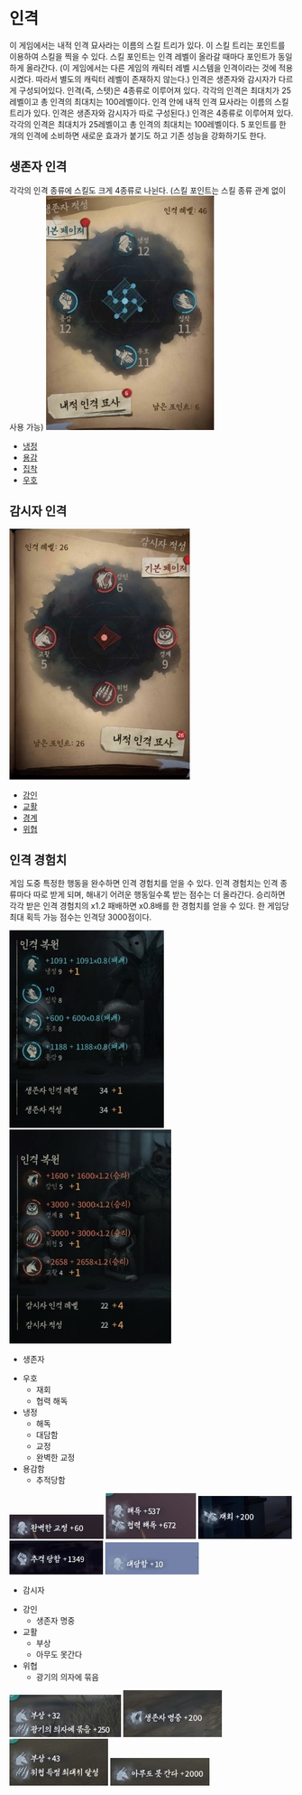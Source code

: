 # 인격
이 게임에서는 내적 인격 묘사라는 이름의 스킬 트리가 있다.
이 스킬 트리는 포인트를 이용하여 스킬을 찍을 수 있다.
스킬 포인트는 인격 레벨이 올라갈 때마다 포인트가 동일하게 올라간다.
(이 게임에서는 다른 게임의 캐릭터 레벨 시스템을 인격이라는 것에 적용시켰다. 따라서 별도의 캐릭터 레벨이 존재하지 않는다.)
인격은 생존자와 감시자가 다르게 구성되어있다.
인격(즉, 스텟)은 4종류로 이루어져 있다.
각각의 인격은 최대치가 25레벨이고 총 인격의 최대치는 100레벨이다.
인격 안에 내적 인격 묘사라는 이름의 스킬 트리가 있다.
인격은 생존자와 감시자가 따로 구성된다.)
인격은 4종류로 이루어져 있다.
각각의 인격은 최대치가 25레벨이고 총 인격의 최대치는 100레벨이다.
5 포인트를 한 개의 인격에 소비하면 새로운 효과가 붙기도 하고 기존 성능을 강화하기도 한다.

 ## 생존자 인격
  각각의 인격 종류에 스킬도 크게 4종류로 나뉜다.
 (스킬 포인트는 스킬 종류 관계 없이 사용 가능)
 ![텍스트](https://github.com/straipe/2018920028-intro/blob/%EC%A0%9C5%EC%9D%B8%EA%B2%A9%EC%97%AD%EA%B8%B0%ED%9A%8D%EC%84%9C-%EC%9D%B8%EA%B2%A9/%EC%A0%9C%205%EC%9D%B8%EA%B2%A9%20%EC%97%AD%EA%B8%B0%ED%9A%8D%EC%84%9C%20-%20%EC%9D%B8%EA%B2%A9/%EC%9D%B8%EA%B2%A9%20md%20%ED%8C%8C%EC%9D%BC%20%EC%9E%90%EB%A3%8C%20%EB%AA%A8%EC%9D%8C/%EC%83%9D%EC%A1%B4%EC%9E%90%20%EC%9D%B8%EA%B2%A9.jpg)
 + [냉정](https://github.com/straipe/2018920028-intro/blob/%EC%A0%9C5%EC%9D%B8%EA%B2%A9%EC%97%AD%EA%B8%B0%ED%9A%8D%EC%84%9C-%EC%9D%B8%EA%B2%A9/%EC%A0%9C%205%EC%9D%B8%EA%B2%A9%20%EC%97%AD%EA%B8%B0%ED%9A%8D%EC%84%9C%20-%20%EC%9D%B8%EA%B2%A9/%EC%9D%B8%EA%B2%A9%20md%20%ED%8C%8C%EC%9D%BC%20%EC%9E%90%EB%A3%8C%20%EB%AA%A8%EC%9D%8C/%EB%83%89%EC%A0%95%20-%20%EC%83%9D%EC%A1%B4%EC%9E%90.md)
 + [용감](https://github.com/straipe/2018920028-intro/blob/%EC%A0%9C5%EC%9D%B8%EA%B2%A9%EC%97%AD%EA%B8%B0%ED%9A%8D%EC%84%9C-%EC%9D%B8%EA%B2%A9/%EC%A0%9C%205%EC%9D%B8%EA%B2%A9%20%EC%97%AD%EA%B8%B0%ED%9A%8D%EC%84%9C%20-%20%EC%9D%B8%EA%B2%A9/%EC%9D%B8%EA%B2%A9%20md%20%ED%8C%8C%EC%9D%BC%20%EC%9E%90%EB%A3%8C%20%EB%AA%A8%EC%9D%8C/%EC%9A%A9%EA%B0%90%20-%20%EC%83%9D%EC%A1%B4%EC%9E%90.md)
 + [집착](https://github.com/straipe/2018920028-intro/blob/%EC%A0%9C5%EC%9D%B8%EA%B2%A9%EC%97%AD%EA%B8%B0%ED%9A%8D%EC%84%9C-%EC%9D%B8%EA%B2%A9/%EC%A0%9C%205%EC%9D%B8%EA%B2%A9%20%EC%97%AD%EA%B8%B0%ED%9A%8D%EC%84%9C%20-%20%EC%9D%B8%EA%B2%A9/%EC%9D%B8%EA%B2%A9%20md%20%ED%8C%8C%EC%9D%BC%20%EC%9E%90%EB%A3%8C%20%EB%AA%A8%EC%9D%8C/%EC%A7%91%EC%B0%A9%20-%20%EC%83%9D%EC%A1%B4%EC%9E%90.md)
 + [우호](https://github.com/straipe/2018920028-intro/blob/%EC%A0%9C5%EC%9D%B8%EA%B2%A9%EC%97%AD%EA%B8%B0%ED%9A%8D%EC%84%9C-%EC%9D%B8%EA%B2%A9/%EC%A0%9C%205%EC%9D%B8%EA%B2%A9%20%EC%97%AD%EA%B8%B0%ED%9A%8D%EC%84%9C%20-%20%EC%9D%B8%EA%B2%A9/%EC%9D%B8%EA%B2%A9%20md%20%ED%8C%8C%EC%9D%BC%20%EC%9E%90%EB%A3%8C%20%EB%AA%A8%EC%9D%8C/%EC%9A%B0%ED%98%B8%20-%20%EC%83%9D%EC%A1%B4%EC%9E%90%20.md)

 ## 감시자 인격
 ![텍스트](https://github.com/straipe/2018920028-intro/blob/%EC%A0%9C5%EC%9D%B8%EA%B2%A9%EC%97%AD%EA%B8%B0%ED%9A%8D%EC%84%9C-%EC%9D%B8%EA%B2%A9/%EC%A0%9C%205%EC%9D%B8%EA%B2%A9%20%EC%97%AD%EA%B8%B0%ED%9A%8D%EC%84%9C%20-%20%EC%9D%B8%EA%B2%A9/%EC%9D%B8%EA%B2%A9%20md%20%ED%8C%8C%EC%9D%BC%20%EC%9E%90%EB%A3%8C%20%EB%AA%A8%EC%9D%8C/%EA%B0%90%EC%8B%9C%EC%9E%90%20%EC%9D%B8%EA%B2%A9.jpg)
 + [강인](https://github.com/straipe/2018920028-intro/blob/%EC%A0%9C5%EC%9D%B8%EA%B2%A9%EC%97%AD%EA%B8%B0%ED%9A%8D%EC%84%9C-%EC%9D%B8%EA%B2%A9/%EC%A0%9C%205%EC%9D%B8%EA%B2%A9%20%EC%97%AD%EA%B8%B0%ED%9A%8D%EC%84%9C%20-%20%EC%9D%B8%EA%B2%A9/%EC%9D%B8%EA%B2%A9%20md%20%ED%8C%8C%EC%9D%BC%20%EC%9E%90%EB%A3%8C%20%EB%AA%A8%EC%9D%8C/%EA%B0%95%EC%9D%B8%20-%20%EA%B0%90%EC%8B%9C%EC%9E%90.md)
 + [교활](https://github.com/straipe/2018920028-intro/blob/623b8021359f9ad2be73f6dcb8a345e8e3705c49/%EC%A0%9C%205%EC%9D%B8%EA%B2%A9%20%EC%97%AD%EA%B8%B0%ED%9A%8D%EC%84%9C%20-%20%EC%9D%B8%EA%B2%A9/%EC%9D%B8%EA%B2%A9%20md%20%ED%8C%8C%EC%9D%BC%20%EC%9E%90%EB%A3%8C%20%EB%AA%A8%EC%9D%8C/%EA%B5%90%ED%99%9C%20-%20%EA%B0%90%EC%8B%9C%EC%9E%90.md)
 + [경계](https://github.com/straipe/2018920028-intro/blob/%EC%A0%9C5%EC%9D%B8%EA%B2%A9%EC%97%AD%EA%B8%B0%ED%9A%8D%EC%84%9C-%EC%9D%B8%EA%B2%A9/%EC%A0%9C%205%EC%9D%B8%EA%B2%A9%20%EC%97%AD%EA%B8%B0%ED%9A%8D%EC%84%9C%20-%20%EC%9D%B8%EA%B2%A9/%EC%9D%B8%EA%B2%A9%20md%20%ED%8C%8C%EC%9D%BC%20%EC%9E%90%EB%A3%8C%20%EB%AA%A8%EC%9D%8C/%EA%B2%BD%EA%B3%84%20-%20%EA%B0%90%EC%8B%9C%EC%9E%90.md)
 + [위협](https://github.com/straipe/2018920028-intro/blob/%EC%A0%9C5%EC%9D%B8%EA%B2%A9%EC%97%AD%EA%B8%B0%ED%9A%8D%EC%84%9C-%EC%9D%B8%EA%B2%A9/%EC%A0%9C%205%EC%9D%B8%EA%B2%A9%20%EC%97%AD%EA%B8%B0%ED%9A%8D%EC%84%9C%20-%20%EC%9D%B8%EA%B2%A9/%EC%9D%B8%EA%B2%A9%20md%20%ED%8C%8C%EC%9D%BC%20%EC%9E%90%EB%A3%8C%20%EB%AA%A8%EC%9D%8C/%EC%9C%84%ED%98%91%20-%20%EA%B0%90%EC%8B%9C%EC%9E%90.md)

 ## 인격 경험치
게임 도중 특정한 행동을 완수하면 인격 경험치를 얻을 수 있다. 인격 경험치는 인격 종류마다 따로 받게 되며, 해내기 어려운 행동일수록 받는 점수는 더 올라간다. 승리하면 각각 받은 인격 경험치의 x1.2 패배하면 x0.8배를 한 경험치를 얻을 수 있다. 한 게임당 최대 획득 가능 점수는 인격당 3000점이다.

![텍스트](https://github.com/straipe/2018920028-intro/blob/%EC%A0%9C5%EC%9D%B8%EA%B2%A9%EC%97%AD%EA%B8%B0%ED%9A%8D%EC%84%9C-%EC%9D%B8%EA%B2%A9/%EC%A0%9C%205%EC%9D%B8%EA%B2%A9%20%EC%97%AD%EA%B8%B0%ED%9A%8D%EC%84%9C%20-%20%EC%9D%B8%EA%B2%A9/%EC%9D%B8%EA%B2%A9%20md%20%ED%8C%8C%EC%9D%BC%20%EC%9E%90%EB%A3%8C%20%EB%AA%A8%EC%9D%8C/%EC%9D%B8%EA%B2%A9%20%EB%B3%B5%EC%9B%90.jpg)
![텍스트](https://github.com/straipe/2018920028-intro/blob/%EC%A0%9C5%EC%9D%B8%EA%B2%A9%EC%97%AD%EA%B8%B0%ED%9A%8D%EC%84%9C-%EC%9D%B8%EA%B2%A9/%EC%A0%9C%205%EC%9D%B8%EA%B2%A9%20%EC%97%AD%EA%B8%B0%ED%9A%8D%EC%84%9C%20-%20%EC%9D%B8%EA%B2%A9/%EC%9D%B8%EA%B2%A9%20md%20%ED%8C%8C%EC%9D%BC%20%EC%9E%90%EB%A3%8C%20%EB%AA%A8%EC%9D%8C/%EC%9D%B8%EA%B2%A9%20%EB%B3%B5%EC%9B%90%202.jpg)
+ 생존자

 * 우호
   * 재회
   * 협력 해독
 * 냉정
   * 해독
   * 대담함
   * 교정
   * 완벽한 교정
 * 용감함
   * 추적당함  
   
![텍스트](https://github.com/straipe/2018920028-intro/blob/%EC%A0%9C5%EC%9D%B8%EA%B2%A9%EC%97%AD%EA%B8%B0%ED%9A%8D%EC%84%9C-%EC%9D%B8%EA%B2%A9/%EC%A0%9C%205%EC%9D%B8%EA%B2%A9%20%EC%97%AD%EA%B8%B0%ED%9A%8D%EC%84%9C%20-%20%EC%9D%B8%EA%B2%A9/%EC%9D%B8%EA%B2%A9%20md%20%ED%8C%8C%EC%9D%BC%20%EC%9E%90%EB%A3%8C%20%EB%AA%A8%EC%9D%8C/%EC%9D%B8%EA%B2%A9%20%EA%B2%BD%ED%97%98%EC%B9%98.jpg)
![텍스트](https://github.com/straipe/2018920028-intro/blob/%EC%A0%9C5%EC%9D%B8%EA%B2%A9%EC%97%AD%EA%B8%B0%ED%9A%8D%EC%84%9C-%EC%9D%B8%EA%B2%A9/%EC%A0%9C%205%EC%9D%B8%EA%B2%A9%20%EC%97%AD%EA%B8%B0%ED%9A%8D%EC%84%9C%20-%20%EC%9D%B8%EA%B2%A9/%EC%9D%B8%EA%B2%A9%20md%20%ED%8C%8C%EC%9D%BC%20%EC%9E%90%EB%A3%8C%20%EB%AA%A8%EC%9D%8C/%EC%9D%B8%EA%B2%A9%20%EA%B2%BD%ED%97%98%EC%B9%98%202.jpg)
![텍스트](https://github.com/straipe/2018920028-intro/blob/%EC%A0%9C5%EC%9D%B8%EA%B2%A9%EC%97%AD%EA%B8%B0%ED%9A%8D%EC%84%9C-%EC%9D%B8%EA%B2%A9/%EC%A0%9C%205%EC%9D%B8%EA%B2%A9%20%EC%97%AD%EA%B8%B0%ED%9A%8D%EC%84%9C%20-%20%EC%9D%B8%EA%B2%A9/%EC%9D%B8%EA%B2%A9%20md%20%ED%8C%8C%EC%9D%BC%20%EC%9E%90%EB%A3%8C%20%EB%AA%A8%EC%9D%8C/%EC%9D%B8%EA%B2%A9%20%EA%B2%BD%ED%97%98%EC%B9%98%203.jpg)
![텍스트](https://github.com/straipe/2018920028-intro/blob/%EC%A0%9C5%EC%9D%B8%EA%B2%A9%EC%97%AD%EA%B8%B0%ED%9A%8D%EC%84%9C-%EC%9D%B8%EA%B2%A9/%EC%A0%9C%205%EC%9D%B8%EA%B2%A9%20%EC%97%AD%EA%B8%B0%ED%9A%8D%EC%84%9C%20-%20%EC%9D%B8%EA%B2%A9/%EC%9D%B8%EA%B2%A9%20md%20%ED%8C%8C%EC%9D%BC%20%EC%9E%90%EB%A3%8C%20%EB%AA%A8%EC%9D%8C/%EC%9D%B8%EA%B2%A9%20%EA%B2%BD%ED%97%98%EC%B9%98%204.jpg)
![텍스트](https://github.com/straipe/2018920028-intro/blob/%EC%A0%9C5%EC%9D%B8%EA%B2%A9%EC%97%AD%EA%B8%B0%ED%9A%8D%EC%84%9C-%EC%9D%B8%EA%B2%A9/%EC%A0%9C%205%EC%9D%B8%EA%B2%A9%20%EC%97%AD%EA%B8%B0%ED%9A%8D%EC%84%9C%20-%20%EC%9D%B8%EA%B2%A9/%EC%9D%B8%EA%B2%A9%20md%20%ED%8C%8C%EC%9D%BC%20%EC%9E%90%EB%A3%8C%20%EB%AA%A8%EC%9D%8C/%EC%9D%B8%EA%B2%A9%20%EA%B2%BD%ED%97%98%EC%B9%98%205.jpg)
+ 감시자

 * 강인
   * 생존자 명중
 * 교활
   * 부상
   * 아무도 못간다
 * 위협
   * 광기의 의자에 묶음  
   
![텍스트](https://github.com/straipe/2018920028-intro/blob/%EC%A0%9C5%EC%9D%B8%EA%B2%A9%EC%97%AD%EA%B8%B0%ED%9A%8D%EC%84%9C-%EC%9D%B8%EA%B2%A9/%EC%A0%9C%205%EC%9D%B8%EA%B2%A9%20%EC%97%AD%EA%B8%B0%ED%9A%8D%EC%84%9C%20-%20%EC%9D%B8%EA%B2%A9/%EC%9D%B8%EA%B2%A9%20md%20%ED%8C%8C%EC%9D%BC%20%EC%9E%90%EB%A3%8C%20%EB%AA%A8%EC%9D%8C/%EC%9D%B8%EA%B2%A9%20%EA%B2%BD%ED%97%98%EC%B9%98%206.jpg)
![텍스트](https://github.com/straipe/2018920028-intro/blob/%EC%A0%9C5%EC%9D%B8%EA%B2%A9%EC%97%AD%EA%B8%B0%ED%9A%8D%EC%84%9C-%EC%9D%B8%EA%B2%A9/%EC%A0%9C%205%EC%9D%B8%EA%B2%A9%20%EC%97%AD%EA%B8%B0%ED%9A%8D%EC%84%9C%20-%20%EC%9D%B8%EA%B2%A9/%EC%9D%B8%EA%B2%A9%20md%20%ED%8C%8C%EC%9D%BC%20%EC%9E%90%EB%A3%8C%20%EB%AA%A8%EC%9D%8C/%EC%9D%B8%EA%B2%A9%20%EA%B2%BD%ED%97%98%EC%B9%98%207.jpg)
![텍스트](https://github.com/straipe/2018920028-intro/blob/%EC%A0%9C5%EC%9D%B8%EA%B2%A9%EC%97%AD%EA%B8%B0%ED%9A%8D%EC%84%9C-%EC%9D%B8%EA%B2%A9/%EC%A0%9C%205%EC%9D%B8%EA%B2%A9%20%EC%97%AD%EA%B8%B0%ED%9A%8D%EC%84%9C%20-%20%EC%9D%B8%EA%B2%A9/%EC%9D%B8%EA%B2%A9%20md%20%ED%8C%8C%EC%9D%BC%20%EC%9E%90%EB%A3%8C%20%EB%AA%A8%EC%9D%8C/%EC%9D%B8%EA%B2%A9%20%EA%B2%BD%ED%97%98%EC%B9%98%208.jpg)
![텍스트](https://github.com/straipe/2018920028-intro/blob/%EC%A0%9C5%EC%9D%B8%EA%B2%A9%EC%97%AD%EA%B8%B0%ED%9A%8D%EC%84%9C-%EC%9D%B8%EA%B2%A9/%EC%A0%9C%205%EC%9D%B8%EA%B2%A9%20%EC%97%AD%EA%B8%B0%ED%9A%8D%EC%84%9C%20-%20%EC%9D%B8%EA%B2%A9/%EC%9D%B8%EA%B2%A9%20md%20%ED%8C%8C%EC%9D%BC%20%EC%9E%90%EB%A3%8C%20%EB%AA%A8%EC%9D%8C/%EC%9D%B8%EA%B2%A9%20%EA%B2%BD%ED%97%98%EC%B9%98%209.jpg)
